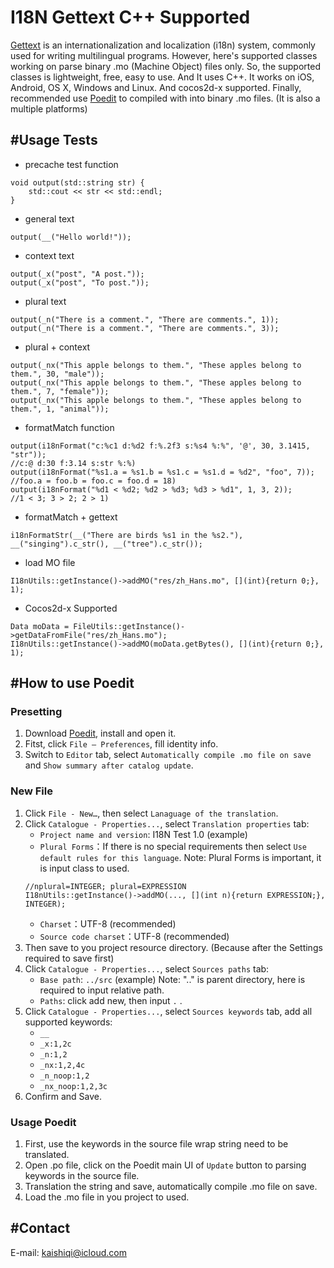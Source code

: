 I18N Gettext C++ Supported
==========================

[Gettext][1] is an internationalization and localization (i18n) system, commonly used for writing multilingual programs.
However, here's supported classes working on parse binary .mo (Machine Object) files only.
So, the supported classes is lightweight, free, easy to use. And It uses C++.
It works on iOS, Android, OS X, Windows and Linux. And cocos2d-x supported.
Finally, recommended use [Poedit][2] to compiled with into binary .mo files. (It is also a multiple platforms)



#Usage Tests
--------------------

* precache test function 
```
void output(std::string str) {
    std::cout << str << std::endl;
}
```

* general text
```
output(__("Hello world!"));
```

* context text
```
output(_x("post", "A post."));
output(_x("post", "To post."));
```
   
* plural text
```
output(_n("There is a comment.", "There are comments.", 1));
output(_n("There is a comment.", "There are comments.", 3));
```

* plural + context
```
output(_nx("This apple belongs to them.", "These apples belong to them.", 30, "male"));
output(_nx("This apple belongs to them.", "These apples belong to them.", 7, "female"));
output(_nx("This apple belongs to them.", "These apples belong to them.", 1, "animal"));
```

* formatMatch function
```
output(i18nFormat("c:%c1 d:%d2 f:%.2f3 s:%s4 %:%", '@', 30, 3.1415, "str"));
//c:@ d:30 f:3.14 s:str %:%)
output(i18nFormat("%s1.a = %s1.b = %s1.c = %s1.d = %d2", "foo", 7));
//foo.a = foo.b = foo.c = foo.d = 18)
output(i18nFormat("%d1 < %d2; %d2 > %d3; %d3 > %d1", 1, 3, 2));
//1 < 3; 3 > 2; 2 > 1)
```

* formatMatch + gettext
```
i18nFormatStr(__("There are birds %s1 in the %s2."), __("singing").c_str(), __("tree").c_str());
```

* load MO file
```
I18nUtils::getInstance()->addMO("res/zh_Hans.mo", [](int){return 0;}, 1);
```

* Cocos2d-x Supported
```
Data moData = FileUtils::getInstance()->getDataFromFile("res/zh_Hans.mo");
I18nUtils::getInstance()->addMO(moData.getBytes(), [](int){return 0;}, 1);
```



#How to use Poedit
--------------------
### Presetting
1. Download [Poedit][2], install and open it.
2. Fitst, click `File – Preferences`, fill identity info.
3. Switch to `Editor` tab, select `Automatically compile .mo file on save` and `Show summary after catalog update`.

### New File
1. Click `File - New…`, then select `Lanaguage of the translation`.
2. Click `Catalogue - Properties...`, select `Translation properties` tab:
	* `Project name and version`: I18N Test 1.0 (example)
	* `Plural Forms`：If there is no special requirements then select `Use default rules for this language`.
	Note: Plural Forms is important, it is input class to used.
	```
	//nplural=INTEGER; plural=EXPRESSION
	I18nUtils::getInstance()->addMO(..., [](int n){return EXPRESSION;}, INTEGER);
	```
	* `Charset`：UTF-8 (recommended)
	* `Source code charset`：UTF-8 (recommended)
3. Then save to you project resource directory. (Because after the Settings required to save first)
4. Click `Catalogue - Properties...`, select `Sources paths` tab:
	* `Base path`: `../src` (example)
	Note: ".." is parent directory, here is required to input relative path.
	* `Paths`: click add new, then input `.` .
5. Click `Catalogue - Properties...`, select `Sources keywords` tab, add all supported keywords:
	* `__`
	* `_x:1,2c`
	* `_n:1,2`
	* `_nx:1,2,4c`
	* `_n_noop:1,2`
	* `_nx_noop:1,2,3c`
6. Confirm and Save.

### Usage Poedit
1. First, use the keywords in the source file wrap string need to be translated.
2. Open .po file, click on the Poedit main UI of `Update` button to parsing keywords in the source file.
3. Translation the string and save, automatically compile .mo file on save.
4. Load the .mo file in you project to used.



#Contact
--------------------
E-mail: <kaishiqi@icloud.com>



[1]: http://en.wikipedia.org/wiki/Gettext "Gettext"
[2]: http://poedit.net/ "Poedit"

